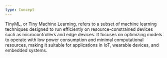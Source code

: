 ```yaml
---
type: Concept
---
```


TinyML, or Tiny Machine Learning, refers to a subset of machine learning techniques designed to run efficiently on resource-constrained devices such as microcontrollers and edge devices. It focuses on optimizing models to operate with low power consumption and minimal computational resources, making it suitable for applications in IoT, wearable devices, and embedded systems.